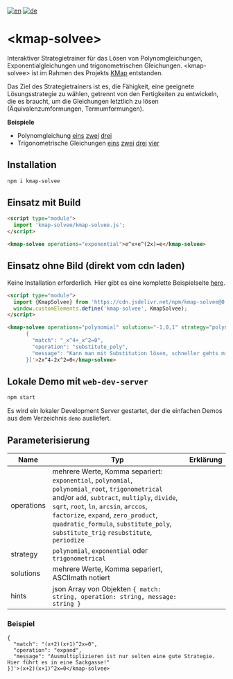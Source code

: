 [![en](https://img.shields.io/badge/lang-en-red.svg)](./README.md) [![de](https://img.shields.io/badge/lang-de-green.svg)](./README.de.md)

# \<kmap-solvee>

Interaktiver Strategietrainer für das Lösen von Polynomgleichungen, Exponentialgleichungen und trigonometrischen Gleichungen. \<kmap-solvee> ist im Rahmen des Projekts [KMap](https://kmap.eu) entstanden.

Das Ziel des Strategietrainers ist es, die Fähigkeit, eine geeignete Lösungsstrategie zu wählen, getrennt von den Fertigkeiten zu entwickeln, die es braucht, um die Gleichungen letztlich zu lösen (Äquivalenzumformungen, Termumformungen).

**Beispiele**
* Polynomgleichung [eins](https://kmap.eu/app/exercise/Mathematik/Ganzrationale%20Funktionen/Polynomgleichungen/Strategietrainer%201) [zwei](https://kmap.eu/app/exercise/Mathematik/Ganzrationale%20Funktionen/Polynomgleichungen/Strategietrainer%202) [drei](https://kmap.eu/app/exercise/Mathematik/Ganzrationale%20Funktionen/Polynomgleichungen/Strategietrainer%203)
* Trigonometrische Gleichungen [eins](https://kmap.eu/app/exercise/Mathematik/Trigonometrische%20Funktionen/Trigonometrische%20Gleichungen/Strategietrainer%201) [zwei](https://kmap.eu/app/exercise/Mathematik/Trigonometrische%20Funktionen/Trigonometrische%20Gleichungen/Strategietrainer%202) [drei](https://kmap.eu/app/exercise/Mathematik/Trigonometrische%20Funktionen/Trigonometrische%20Gleichungen/Strategietrainer%203) [vier](https://kmap.eu/app/exercise/Mathematik/Trigonometrische%20Funktionen/Trigonometrische%20Gleichungen/Strategietrainer%204)

## Installation

```bash
npm i kmap-solvee
```

## Einsatz mit Build

```html
<script type="module">
  import 'kmap-solvee/kmap-solvee.js';
</script>

<kmap-solvee operations="exponential">e^x+e^(2x)=e</kmap-solvee>
```

## Einsatz ohne Bild (direkt vom cdn laden)

Keine Installation erforderlich. Hier gibt es eine komplette Beispielseite [here](https://github.com/holgerengels/kmap-solvee/blob/main/demo/cdn.html).

```html
<script type="module">
  import {KmapSolvee} from 'https://cdn.jsdelivr.net/npm/kmap-solvee@0.9.5/+esm'
  window.customElements.define('kmap-solvee', KmapSolvee);
</script>

<kmap-solvee operations="polynomial" solutions="-1,0,1" strategy="polynomial" hints='[
      {
        "match": "_x^4+_x^2=0",
        "operation": "substitute_poly",
        "message": "Kann man mit Substitution lösen, schneller gehts mit x² Ausklammern und dem Satz vom Nullprodukt"
      }]'>2x^4-2x^2=0</kmap-solvee>
```

## Lokale Demo mit `web-dev-server`

```bash
npm start
```

Es wird ein lokaler Development Server gestartet, der die einfachen Demos aus dem Verzeichnis `demo` ausliefert.

## Parameterisierung

| Name | Typ | Erklärung |
| ---- | --- | ----------- |
| operations | mehrere Werte, Komma separiert: `exponential`, `polynomial`, `polynomial_root`, `trigonometrical` and/or `add`, `subtract`, `multiply`, `divide`, `sqrt`, `root`, `ln`, `arcsin`, `arccos`, `factorize`, `expand`, `zero_product`, `quadratic_formula`, `substitute_poly`, `substitute_trig` `resubstitute`, `periodize`
| strategy   | `polynomial`, `exponential` oder `trigonometrical` |
| solutions  | mehrere Werte, Komma separiert, ASCIImath notiert |
| hints      | json Array von Objekten `{ match: string, operation: string, message: string }` |

### Beispiel
```<kmap-solvee operations="polynomial, square" strategy="polynomial" solutions="-2,-1,0" hints='[
{
  "match": "(x+2)(x+1)^2x=0",
  "operation": "expand",
  "message": "Ausmultiplizieren ist nur selten eine gute Strategie. Hier führt es in eine Sackgasse!"
}]'>(x+2)(x+1)^2x=0</kmap-solvee>
```
